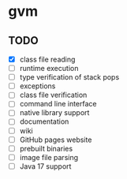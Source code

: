 # gvm

## TODO

- [x] class file reading
- [ ] runtime execution
- [ ] type verification of stack pops
- [ ] exceptions
- [ ] class file verification
- [ ] command line interface
- [ ] native library support
- [ ] documentation
- [ ] wiki
- [ ] GitHub pages website
- [ ] prebuilt binaries
- [ ] image file parsing
- [ ] Java 17 support
